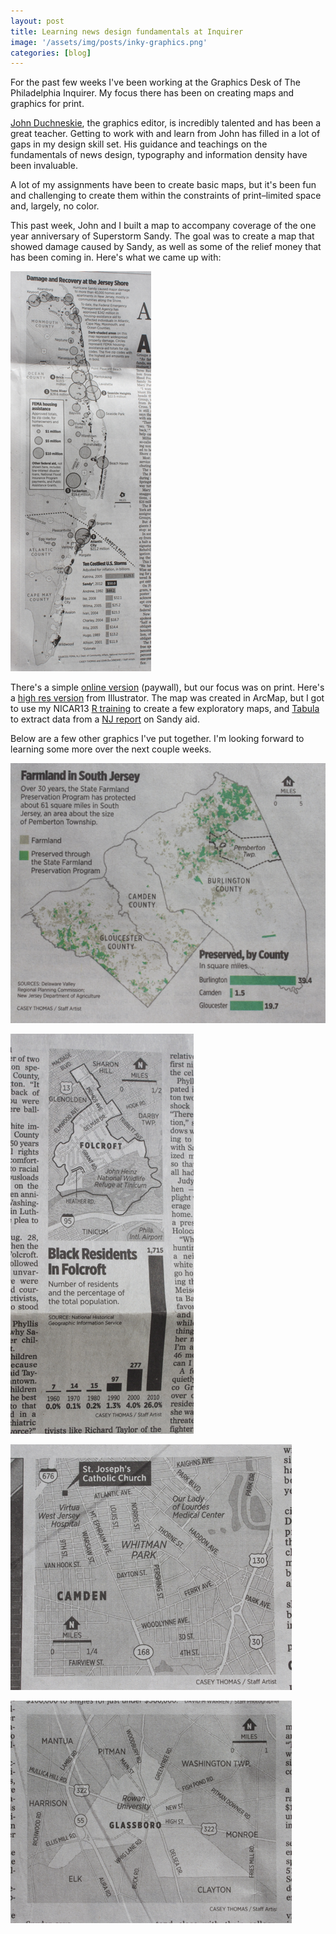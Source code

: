 ```yaml
---
layout: post
title: Learning news design fundamentals at Inquirer
image: '/assets/img/posts/inky-graphics.png'
categories: [blog]
---
```


For the past few weeks I've been working at the Graphics Desk of The Philadelphia Inquirer. My focus there has been on creating maps and graphics for print.

[John Duchneskie](https://twitter.com/jduchneskie), the graphics editor, is incredibly talented and has been a great teacher. Getting to work with and learn from John has filled in a lot of gaps in my design skill set. His guidance and teachings on the fundamentals of news design, typography and information density have been invaluable.

A lot of my assignments have been to create basic maps, but it's been fun and challenging to create them within the constraints of print–limited space and, largely, no color.

This past week, John and I built a map to accompany coverage of the one year anniversary of Superstorm Sandy. The goal was to create a map that showed damage caused by Sandy, as well as some of the relief money that has been coming in. Here's what we came up with:

![Sandy Damage and Relief](/assets/img/sandy.png)

There's a simple [online version](http://www.inquirer.com/exclusive/data/229297321.html?authenticate=y) (paywall), but our focus was on print. Here's a [high res version](http://media.philly.com/images/nj_damage_sandy.jpg) from Illustrator. The map was created in ArcMap, but I got to use my NICAR13 [R training](https://gist.github.com/ashaw/94072018b242cf0605dd) to create a few exploratory maps, and [Tabula](http://jazzido.github.io/tabula/) to extract data from a [NJ report](http://www.state.nj.us/dca/announcements/pdf/CDBG-DisasterRecoveryActionPlan.pdf) on Sandy aid.

Below are a few other graphics I've put together. I'm looking forward to learning some more over the next couple weeks.

![Farmland](/assets/img/farmland.png)

![Folcroft](/assets/img/folcroft.png)

![Camden](/assets/img/camden.png)

![Glassboro](/assets/img/glassboro.png)